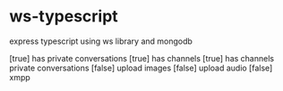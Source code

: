 # ws-typescript
express typescript using ws library and mongodb

[true] has private conversations
[true] has channels
[true] has channels private conversations
[false] upload images
[false] upload audio
[false] xmpp
